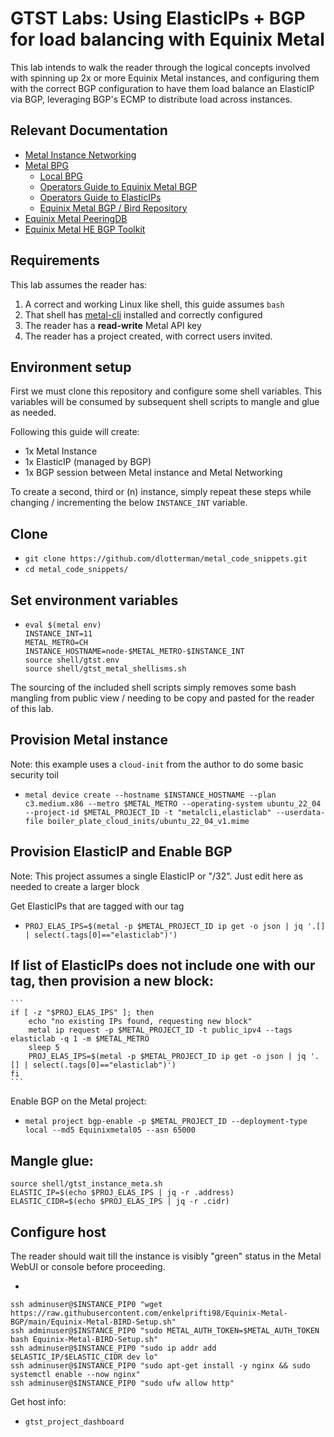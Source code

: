 # GTST Labs: Using ElasticIPs + BGP for load balancing with Equinix Metal

This lab intends to walk the reader through the logical concepts involved with spinning up 2x or more Equinix Metal instances, and configuring them with the correct BGP configuration to have them load balance an ElasticIP via BGP, leveraging BGP's ECMP to distribute load across instances.

## Relevant Documentation

* [Metal Instance Networking](https://deploy.equinix.com/developers/docs/metal/networking/server-level-networking/)
* [Metal BPG](https://deploy.equinix.com/developers/docs/metal/bgp/bgp-on-equinix-metal/)
	- [Local BPG](https://deploy.equinix.com/developers/docs/metal/bgp/local-bgp/)
	- [Operators Guide to Equinix Metal BGP](https://github.com/dlotterman/metal_code_snippets/blob/main/documentation_stage/networking/operators_guide_metal_bgp.md)
	- [Operators Guide to ElasticIPs](https://github.com/dlotterman/metal_code_snippets/blob/main/documentation_stage/networking/operators_guide_metal_elasticip.md)
	- [Equinix Metal BGP / Bird Repository](https://github.com/enkelprifti98/Equinix-Metal-BGP/blob/main/Equinix-Metal-BIRD-Setup.sh)
* [Equinix Metal PeeringDB](https://www.peeringdb.com/net/5230)
* [Equinix Metal HE BGP Toolkit](https://bgp.he.net/AS54825#_peers)

## Requirements

This lab assumes the reader has:

1. A correct and working Linux like shell, this guide assumes `bash`
2. That shell has [metal-cli](https://deploy.equinix.com/developers/docs/metal/libraries/cli/) installed and correctly configured
3. The reader has a **read-write** Metal API key
4. The reader has a project created, with correct users invited.

## Environment setup

First we must clone this repository and configure some shell variables. This variables will be consumed by subsequent shell scripts to mangle and glue as needed.

Following this guide will create:

- 1x Metal Instance
- 1x ElasticIP (managed by BGP)
- 1x BGP session between Metal instance and Metal Networking


To create a second, third or (n) instance, simply repeat these steps while changing / incrementing the below `INSTANCE_INT` variable.


## Clone
- `git clone https://github.com/dlotterman/metal_code_snippets.git`
- `cd metal_code_snippets/`

## Set environment variables

-
	```
	eval $(metal env)
	INSTANCE_INT=11
	METAL_METRO=CH
	INSTANCE_HOSTNAME=node-$METAL_METRO-$INSTANCE_INT
	source shell/gtst.env
	source shell/gtst_metal_shellisms.sh
	```

The sourcing of the included shell scripts simply removes some bash mangling from public view / needing to be copy and pasted for the reader of this lab.

## Provision Metal instance

Note: this example uses a `cloud-init` from the author to do some basic security toil
- `metal device create --hostname $INSTANCE_HOSTNAME --plan c3.medium.x86 --metro $METAL_METRO --operating-system ubuntu_22_04 --project-id $METAL_PROJECT_ID -t "metalcli,elasticlab" --userdata-file boiler_plate_cloud_inits/ubuntu_22_04_v1.mime`


## Provision ElasticIP and Enable BGP

Note: This project assumes a single ElasticIP or "/32". Just edit here as needed to create a larger block

Get ElasticIPs that are tagged with our tag
- `PROJ_ELAS_IPS=$(metal -p $METAL_PROJECT_ID ip get -o json | jq '.[] | select(.tags[0]=="elasticlab")')`


If list of ElasticIPs does not include one with our tag, then provision a new block:
-
	```
	if [ -z "$PROJ_ELAS_IPS" ]; then
		echo "no existing IPs found, requesting new block"
		metal ip request -p $METAL_PROJECT_ID -t public_ipv4 --tags elasticlab -q 1 -m $METAL_METRO
		sleep 5
		PROJ_ELAS_IPS=$(metal -p $METAL_PROJECT_ID ip get -o json | jq '.[] | select(.tags[0]=="elasticlab")')
	fi
	```

Enable BGP on the Metal project:
- `metal project bgp-enable -p $METAL_PROJECT_ID --deployment-type local --md5 Equinixmetal05 --asn 65000`

Mangle glue:
-
```
source shell/gtst_instance_meta.sh
ELASTIC_IP=$(echo $PROJ_ELAS_IPS | jq -r .address)
ELASTIC_CIDR=$(echo $PROJ_ELAS_IPS | jq -r .cidr)
```

## Configure host

The reader should wait till the instance is visibly "green" status in the Metal WebUI or console before proceeding.

-
```
ssh adminuser@$INSTANCE_PIP0 "wget https://raw.githubusercontent.com/enkelprifti98/Equinix-Metal-BGP/main/Equinix-Metal-BIRD-Setup.sh"
ssh adminuser@$INSTANCE_PIP0 "sudo METAL_AUTH_TOKEN=$METAL_AUTH_TOKEN bash Equinix-Metal-BIRD-Setup.sh"
ssh adminuser@$INSTANCE_PIP0 "sudo ip addr add $ELASTIC_IP/$ELASTIC_CIDR dev lo"
ssh adminuser@$INSTANCE_PIP0 "sudo apt-get install -y nginx && sudo systemctl enable --now nginx"
ssh adminuser@$INSTANCE_PIP0 "sudo ufw allow http"
```

Get host info:
- `gtst_project_dashboard`
